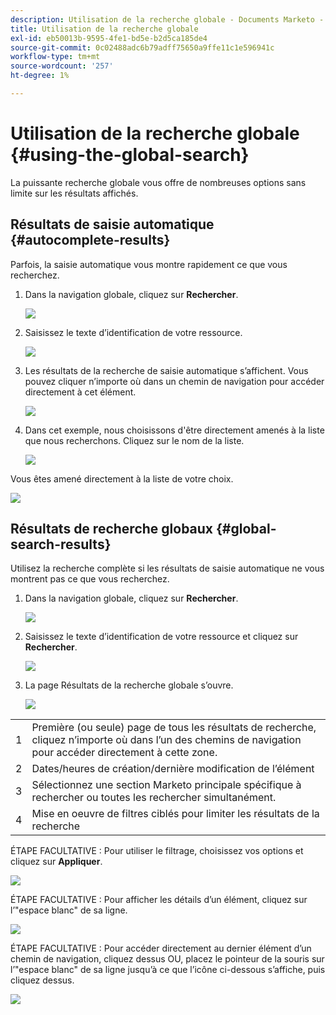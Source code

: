 ```yaml
---
description: Utilisation de la recherche globale - Documents Marketo - Documentation du produit
title: Utilisation de la recherche globale
exl-id: eb50013b-9595-4fe1-bd5e-b2d5ca185de4
source-git-commit: 0c02488adc6b79adff75650a9ffe11c1e596941c
workflow-type: tm+mt
source-wordcount: '257'
ht-degree: 1%

---
```


# Utilisation de la recherche globale {#using-the-global-search}

La puissante recherche globale vous offre de nombreuses options sans limite sur les résultats affichés.

## Résultats de saisie automatique {#autocomplete-results}

Parfois, la saisie automatique vous montre rapidement ce que vous recherchez.

1. Dans la navigation globale, cliquez sur **Rechercher**.

   ![](assets/using-the-global-search-1.png)

1. Saisissez le texte d’identification de votre ressource.

   ![](assets/using-the-global-search-2.png)

1. Les résultats de la recherche de saisie automatique s’affichent. Vous pouvez cliquer n’importe où dans un chemin de navigation pour accéder directement à cet élément.

   ![](assets/using-the-global-search-3.png)

1. Dans cet exemple, nous choisissons d&#39;être directement amenés à la liste que nous recherchons. Cliquez sur le nom de la liste.

   ![](assets/using-the-global-search-4.png)

Vous êtes amené directement à la liste de votre choix.

![](assets/using-the-global-search-5.png)

## Résultats de recherche globaux {#global-search-results}

Utilisez la recherche complète si les résultats de saisie automatique ne vous montrent pas ce que vous recherchez.

1. Dans la navigation globale, cliquez sur **Rechercher**.

   ![](assets/using-the-global-search-6.png)

1. Saisissez le texte d’identification de votre ressource et cliquez sur **Rechercher**.

   ![](assets/using-the-global-search-7.png)

1. La page Résultats de la recherche globale s’ouvre.

   ![](assets/using-the-global-search-8.png)

<table> 
 <tbody>
  <tr>
   <td>1</td> 
   <td>Première (ou seule) page de tous les résultats de recherche, cliquez n’importe où dans l’un des chemins de navigation pour accéder directement à cette zone.</td> 
  </tr>
  <tr>
   <td>2</td> 
   <td>Dates/heures de création/dernière modification de l’élément</td> 
  </tr>
  <tr>
   <td>3</td> 
   <td>Sélectionnez une section Marketo principale spécifique à rechercher ou toutes les rechercher simultanément.</td> 
  </tr>
  <tr>
   <td>4</td> 
   <td>Mise en oeuvre de filtres ciblés pour limiter les résultats de la recherche</td> 
  </tr>
 </tbody>
</table>

ÉTAPE FACULTATIVE : Pour utiliser le filtrage, choisissez vos options et cliquez sur **Appliquer**.

![](assets/using-the-global-search-9.png)

ÉTAPE FACULTATIVE : Pour afficher les détails d’un élément, cliquez sur l’&quot;espace blanc&quot; de sa ligne.

![](assets/using-the-global-search-10.png)

ÉTAPE FACULTATIVE : Pour accéder directement au dernier élément d’un chemin de navigation, cliquez dessus OU, placez le pointeur de la souris sur l’&quot;espace blanc&quot; de sa ligne jusqu’à ce que l’icône ci-dessous s’affiche, puis cliquez dessus.

![](assets/using-the-global-search-11.png)

